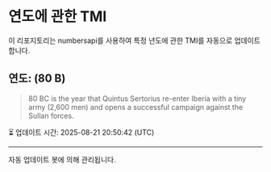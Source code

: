 
# 연도에 관한 TMI

이 리포지토리는 numbersapi를 사용하여 특정 년도에 관한 TMI를 자동으로 업데이트합니다.

## 연도: (80 B)
> 80 BC is the year that Quintus Sertorius re-enter Iberia with a tiny army (2,600 men) and opens a successful campaign against the Sullan forces.

⏳ 업데이트 시간: 2025-08-21 20:50:42 (UTC)

---
자동 업데이트 봇에 의해 관리됩니다.
